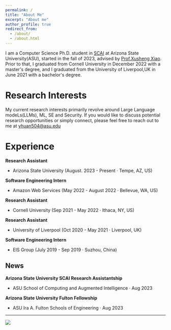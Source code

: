 ```yaml
---
permalink: /
title: "About Me"
excerpt: "About me"
author_profile: true
redirect_from: 
  - /about/
  - /about.html
---
```


I am a Computer Science Ph.D. student in [SCAI](https://scai.engineering.asu.edu/) at Arizona State University(ASU), started in the fall of 2023, advised by [Prof.Xusheng Xiao](https://xusheng-xiao.github.io/). Prior to that, I graduated from Cornell University in December 2022 with a master's degree, and I graduated from the University of Liverpool,UK in June 2021 with a bachelor's degree.

Research Interests
======
My current research interests primarily revolve around Large Language modeLs(LLMs), ML, SE and Security. 
If you would like to discuss potential research opportunities or simply connect, please feel free to reach out to me at yhuan504@asu.edu

Experience
======
**Research Assistant**
  * Arizona State University  (August. 2023 - Present · Tempe, AZ, US)

**Software Engineering Intern**
 * Amazon Web Services  (May 2022 - August 2022 · Bellevue, WA, US)

**Research Assistant**
 * Cornell University  (Sep 2021 - May 2022 · Ithaca, NY, US)

**Research Assistant**
 * University of Liverpool  (Oct 2020 - May 2021 · Liverpool, UK)

**Software Engineering Intern**
 * EIS Group  (July 2019 - Sep 2019 · Suzhou, China)


News
------
**Arizona State University SCAI Research Assistantship**
 * ASU School of Computing and Augmented Intelligence · Aug 2023

**Arizona State University Fulton Fellowship**
 * ASU Ira A. Fulton Schools of Engineering · Aug 2023


------
<a href="https://clustrmaps.com/site/1bx2s"  title="Visit tracker"><img src="//www.clustrmaps.com/map_v2.png?d=NK3zpad2ZF7RCQSI5F8vntYXfiLY9OanpFun4yWULZ0&cl=ffffff" /></a>
